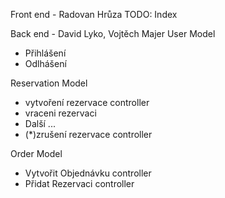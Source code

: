 Front end - Radovan Hrůza
TODO:
Index

Back end - David Lyko, Vojtěch Majer
User Model
 - Přihlášení
 - Odlhášení

Reservation Model 
 - vytvoření rezervace controller
 - vraceni rezervaci 
 - Další ... 
 - (*)zrušení rezervace controller

Order Model
 - Vytvořit Objednávku controller
 - Přidat Rezervaci controller